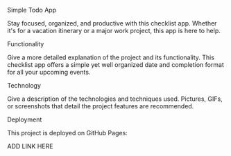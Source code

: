 Simple Todo App

Stay focused, organized, and productive with this checklist app. Whether it's for a vacation itinerary or a major work project, this app is here to help.

Functionality

Give a more detailed explanation of the project and its functionality. This checklist app offers a simple yet well organized date and completion format for all your upcoming events.

Technology

Give a description of the technologies and techniques used. Pictures, GIFs, or screenshots that detail the project features are recommended.

Deployment

This project is deployed on GitHub Pages:

ADD LINK HERE
